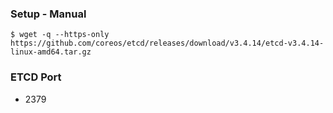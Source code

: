 
### Setup - Manual

```
$ wget -q --https-only https://github.com/coreos/etcd/releases/download/v3.4.14/etcd-v3.4.14-linux-amd64.tar.gz
```


### ETCD Port

- 2379
